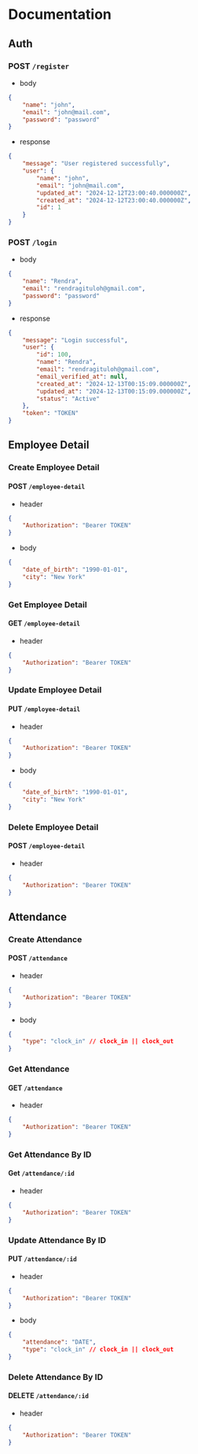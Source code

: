 # Documentation

## Auth
### POST `/register`
- body
```json
{
    "name": "john",
    "email": "john@mail.com",
    "password": "password"
}
```
- response
```json
{
    "message": "User registered successfully",
    "user": {
        "name": "john",
        "email": "john@mail.com",
        "updated_at": "2024-12-12T23:00:40.000000Z",
        "created_at": "2024-12-12T23:00:40.000000Z",
        "id": 1
    }
}
```

### POST `/login`
- body
```json
{
    "name": "Rendra",
    "email": "rendragituloh@gmail.com",
    "password": "password"
}
```
- response
```json
{
    "message": "Login successful",
    "user": {
        "id": 100,
        "name": "Rendra",
        "email": "rendragituloh@gmail.com",
        "email_verified_at": null,
        "created_at": "2024-12-13T00:15:09.000000Z",
        "updated_at": "2024-12-13T00:15:09.000000Z",
        "status": "Active"
    },
    "token": "TOKEN"
}
```

## Employee Detail

### Create Employee Detail
#### POST `/employee-detail`
- header
```json
{
    "Authorization": "Bearer TOKEN"
}
```
- body
```json
{
    "date_of_birth": "1990-01-01",
    "city": "New York"
}
```

### Get Employee Detail
#### GET `/employee-detail`
- header
```json
{
    "Authorization": "Bearer TOKEN"
}
```

### Update Employee Detail
#### PUT `/employee-detail`
- header
```json
{
    "Authorization": "Bearer TOKEN"
}
```
- body
```json
{
    "date_of_birth": "1990-01-01",
    "city": "New York"
}
```

### Delete Employee Detail
#### POST `/employee-detail`
- header
```json
{
    "Authorization": "Bearer TOKEN"
}
```

## Attendance
### Create Attendance
#### POST `/attendance`
- header
```json
{
    "Authorization": "Bearer TOKEN"
}
```
- body
```json
{
    "type": "clock_in" // clock_in || clock_out
}
```

### Get Attendance
#### GET `/attendance`
- header
```json
{
    "Authorization": "Bearer TOKEN"
}
```

### Get Attendance By ID
#### Get `/attendance/:id`
- header
```json
{
    "Authorization": "Bearer TOKEN"
}
```

### Update Attendance By ID
#### PUT `/attendance/:id`
- header
```json
{
    "Authorization": "Bearer TOKEN"
}
```
- body
```json
{
    "attendance": "DATE",
    "type": "clock_in" // clock_in || clock_out
}
```

### Delete Attendance By ID
#### DELETE `/attendance/:id`
- header
```json
{
    "Authorization": "Bearer TOKEN"
}
```